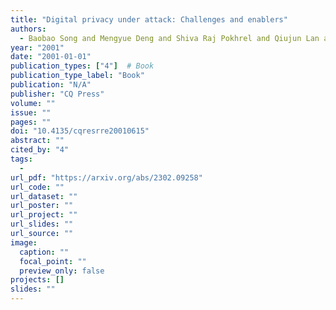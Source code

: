 ```yaml
---
title: "Digital privacy under attack: Challenges and enablers"
authors:
  - Baobao Song and Mengyue Deng and Shiva Raj Pokhrel and Qiujun Lan and Robin Doss and Gang Li
year: "2001"
date: "2001-01-01"
publication_types: ["4"]  # Book
publication_type_label: "Book"
publication: "N/A"
publisher: "CQ Press"
volume: ""
issue: ""
pages: ""
doi: "10.4135/cqresrre20010615"
abstract: ""
cited_by: "4"
tags:
  - 
url_pdf: "https://arxiv.org/abs/2302.09258"
url_code: ""
url_dataset: ""
url_poster: ""
url_project: ""
url_slides: ""
url_source: ""
image:
  caption: ""
  focal_point: ""
  preview_only: false
projects: []
slides: ""
---
```

